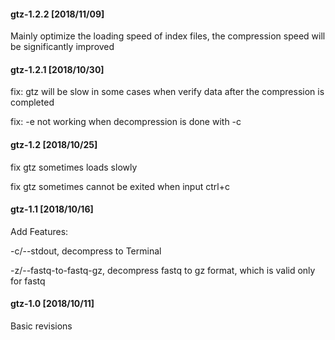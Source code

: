 #### gtz-1.2.2 [2018/11/09]

Mainly optimize the loading speed of index files, the compression speed will be significantly improved


#### gtz-1.2.1 [2018/10/30]

fix: gtz will be slow in some cases when verify data after the compression is completed

fix: -e not working when decompression is done with -c


#### gtz-1.2 [2018/10/25]

fix gtz sometimes loads slowly

fix gtz sometimes cannot be exited when input ctrl+c


#### gtz-1.1 [2018/10/16]

Add Features:

-c/--stdout, decompress to Terminal

-z/--fastq-to-fastq-gz, decompress fastq to gz format, which is valid only for fastq


#### gtz-1.0 [2018/10/11]

Basic revisions
